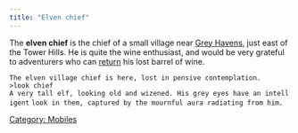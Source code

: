 ```yaml
---
title: "Elven chief"
---
```


The **elven chief** is the chief of a small village near [Grey
Havens](Grey_Havens "wikilink"), just east of the Tower Hills. He is
quite the wine enthusiast, and would be very grateful to adventurers who
can [return](Quest#Elven_Chief "wikilink") his lost barrel of wine.

`The elven village chief is here, lost in pensive contemplation.`
`>look chief`
`A very tall elf, looking old and wizened. His grey eyes have an intelligent`
`look in them, captured by the mournful aura radiating from him.`

[Category: Mobiles](Category:_Mobiles "wikilink")